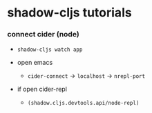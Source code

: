 shadow-cljs tutorials
==

### connect cider (node)
* ```shadow-cljs watch app```

* open emacs
  * ```cider-connect``` -> ```localhost``` -> ```nrepl-port```

* if open cider-repl
  * ```(shadow.cljs.devtools.api/node-repl)```
